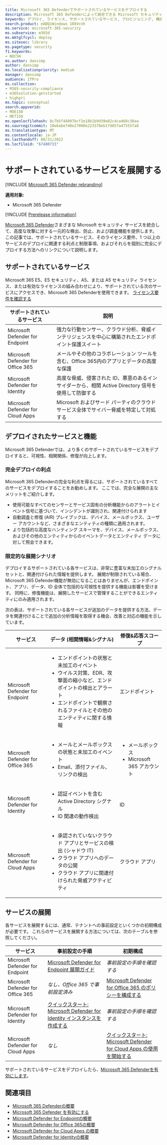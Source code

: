 ```yaml
---
title: Microsoft 365 Defenderでサポートされているサービスをデプロイする
description: Microsoft 365 Defenderによって統合できる Microsoft セキュリティ サービス、ライセンス要件、展開手順について説明します
keywords: デプロイ, ライセンス, サポートされているサービス, プロビジョニング, 構成Microsoft 365 Defender, M365, ライセンスの適格性, Microsoft Defender for Endpoint, Microsoft Defender for Office 365,Microsoft Defender for Identity、Microsoft Cloud App Security、MCAS、E5、A5、EMS
search.product: eADQiWindows 10XVcnh
ms.service: microsoft-365-security
ms.subservice: m365d
ms.mktglfcycl: deploy
ms.sitesec: library
ms.pagetype: security
f1.keywords:
- NOCSH
ms.author: dansimp
author: dansimp
ms.localizationpriority: medium
manager: dansimp
audience: ITPro
ms.collection:
- M365-security-compliance
- m365solution-getstarted
- highpri
ms.topic: conceptual
search.appverid:
- MOE150
- MET150
ms.openlocfilehash: 8c7b5f44097bcf2e18b1b9d39e82c4ca468c38aa
ms.sourcegitcommit: 10e6abe740e27000e223378eb17d657a47555fa8
ms.translationtype: MT
ms.contentlocale: ja-JP
ms.lasthandoff: 08/31/2022
ms.locfileid: "67480715"
---
```

# <a name="deploy-supported-services"></a>サポートされているサービスを展開する

[!INCLUDE [Microsoft 365 Defender rebranding](../includes/microsoft-defender.md)]


**適用対象:**
- Microsoft 365 Defender

[!INCLUDE [Prerelease information](../includes/prerelease.md)]

[Microsoft 365 Defender](microsoft-365-defender.md)さまざまな Microsoft セキュリティ サービスを統合して、高度な攻撃に対する一元的な検出、防止、および調査機能を提供します。 この記事では、サポートされているサービス、そのライセンス要件、1 つ以上のサービスのデプロイに関連する利点と制限事項、およびそれらを個別に完全にデプロイする方法へのリンクについて説明します。

## <a name="supported-services"></a>サポートされているサービス

Microsoft 365 E5、E5 セキュリティ、A5、または A5 セキュリティ ライセンス、または有効なライセンスの組み合わせにより、サポートされている次のサービスにアクセスでき、Microsoft 365 Defenderを使用できます。 [ライセンス要件を確認する](prerequisites.md#licensing-requirements)

| サポートされているサービス | 説明 |
| ------ | ------ |
| Microsoft Defender for Endpoint | 強力な行動センサー、クラウド分析、脅威インテリジェンスを中心に構築されたエンドポイント保護スイート |
|Microsoft Defender for Office 365 | メールやその他のコラボレーション ツールを含む、Office 365内のアプリとデータの高度な保護 |
| Microsoft Defender for Identity | 高度な脅威、侵害された ID、悪意のあるインサイダーから、相関 Active Directory 信号を使用して防御する |
| Microsoft Defender for Cloud Apps | Microsoft およびサード パーティのクラウド サービス全体でサイバー脅威を特定して対処する |

## <a name="deployed-services-and-functionality"></a>デプロイされたサービスと機能

Microsoft 365 Defenderでは、より多くのサポートされているサービスをデプロイすると、可視性、相関関係、修復が向上します。

### <a name="benefits-of-full-deployment"></a>完全デプロイの利点

Microsoft 365 Defenderの完全な利点を得るには、サポートされているすべてのサービスをデプロイすることをお勧めします。 ここでは、完全な展開の主なメリットをご紹介します。

- 使用可能なすべてのセンサーとサービス固有の分析機能からのアラートとイベント信号に基づいて、インシデントが識別され、関連付けられます
- 自動調査と修復 (AIR) プレイブックは、デバイス、メールボックス、ユーザー アカウントなど、さまざまなエンティティの種類に適用されます。
- より包括的な高度なハンティング スキーマを、デバイス、メールボックス、およびその他のエンティティからのイベントデータとエンティティ データに対して照会できます。

### <a name="limited-deployment-scenarios"></a>限定的な展開シナリオ

デプロイするサポートされている各サービスは、非常に豊富な未加工のシグナルセットと、関連付けられた情報を提供します。 展開が制限されている場合、Microsoft 365 Defender機能が無効になることはありませんが、エンドポイント、アプリ、データ、ID 全体で包括的な可視性を提供する機能は影響を受けます。 同時に、修復機能は、展開したサービスで管理することができるエンティティにのみ適用されます。

次の表は、サポートされている各サービスが追加のデータを提供する方法、データを関連付けることで追加の分析情報を取得する機会、改善と対応の機能を示しています。

| サービス | データ (相関情報&シグナル) | 修復&応答スコープ |
| ------ | ------ | ------ |
| Microsoft Defender for Endpoint |<ul><li>エンドポイントの状態と未加工のイベント</li><li>ウイルス対策、EDR、攻撃面の縮小など、エンドポイントの検出とアラート</li><li>エンドポイントで観察されるファイルとその他のエンティティに関する情報</li></ul> | エンドポイント |
|Microsoft Defender for Office 365 |<ul><li>メールとメールボックスの状態と未加工のイベント</li><li>Email、添付ファイル、リンクの検出</li></ul> | <ul><li>メールボックス</li><li>Microsoft 365 アカウント</li></ul> |
| Microsoft Defender for Identity |<ul><li>認証イベントを含む Active Directory シグナル</li><li>ID 関連の動作検出</li></ul> | ID |
| Microsoft Defender for Cloud Apps |<ul><li>承認されていないクラウド アプリとサービスの検出 (シャドウ IT)</li><li>クラウド アプリへのデータの公開</li><li>クラウド アプリに関連付けられた脅威アクティビティ</li></ul> | クラウド アプリ |

## <a name="deploy-the-services"></a>サービスの展開

各サービスを展開するには、通常、テナントへの事前設定といくつかの初期構成が必要です。 これらのサービスを展開する方法については、次のテーブルを参照してください。

| サービス | 事前設定の手順 | 初期構成 |
| ------ | ------ | ------ |
| Microsoft Defender for Endpoint | [Microsoft Defender for Endpoint 展開ガイド](../defender-endpoint/deployment-phases.md) | *事前設定の手順を確認する* |
|Microsoft Defender for Office 365 | *なし、Office 365 で事前設定済み* | [Microsoft Defender for Office 365 のポリシーを構成する](/microsoft-365/security/office-365-security/defender-for-office-365#configure-atp-policies) |
| Microsoft Defender for Identity | [クイックスタート: Microsoft Defender for Identity インスタンスを作成する](/azure-advanced-threat-protection/install-atp-step1) | *事前設定の手順を確認する* |
| Microsoft Defender for Cloud Apps | *なし* | [クイックスタート: Microsoft Defender for Cloud Apps の使用を開始する](/cloud-app-security/getting-started-with-cloud-app-security) |

サポートされているサービスをデプロイしたら、[Microsoft 365 Defenderを有効にします](m365d-enable.md)。

## <a name="related-topics"></a>関連項目

- [Microsoft 365 Defenderの概要](microsoft-365-defender.md)
- [Microsoft 365 Defender を有効にする](m365d-enable.md)
- [Microsoft Defender for Endpointの概要](../defender-endpoint/microsoft-defender-endpoint.md)
- [Microsoft Defender for Office 365の概要](../office-365-security/defender-for-office-365.md)
- [Microsoft Defender for Cloud Apps の概要](/cloud-app-security/what-is-cloud-app-security)
- [Microsoft Defender for Identityの概要](/azure-advanced-threat-protection/what-is-atp)
